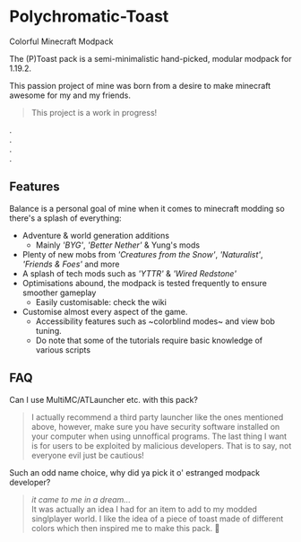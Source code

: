 # Polychromatic-Toast
Colorful Minecraft Modpack

The (P)Toast pack is a semi-minimalistic hand-picked, modular modpack for 1.19.2.

This passion project of mine was born from a desire to make minecraft awesome for my and my friends.

> This project is a work in progress!

.  
.  
.  
.  

## Features

Balance is a personal goal of mine when it comes to minecraft modding so there's a splash of everything:

* Adventure & world generation additions
  * Mainly _'BYG'_, _'Better Nether'_ & Yung's mods
* Plenty of new mobs from _'Creatures from the Snow'_, _'Naturalist'_, _'Friends & Foes'_ and more
* A splash of tech mods such as  _'YTTR'_ & _'Wired Redstone'_
* Optimisations abound, the modpack is tested frequently to ensure smoother gameplay
  * Easily customisable: check the wiki
* Customise almost every aspect of the game.
  * Accessibility features such as ~colorblind modes~ and view bob tuning.
  * Do note that some of the tutorials require basic knowledge of various scripts

## FAQ

Can I use MultiMC/ATLauncher etc. with this pack?

> I actually recommend a third party launcher like the ones mentioned above, however, make sure you have security software installed on your computer when using unnoffical programs. The last thing I want is for users to be exploited by malicious developers. That is to say, not everyone evil just be cautious!

Such an odd name choice, why did ya pick it o' estranged modpack developer?

> *it came to me in a dream...*  
It was actually an idea I had for an item to add to my modded singlplayer world. I like the idea of a piece of toast made of different colors which then inspired me to make this pack. 🍞
